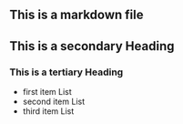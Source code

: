 ## This is a markdown file

## This is a secondary Heading
### This is a tertiary Heading

* first item List
* second item List
* third item List